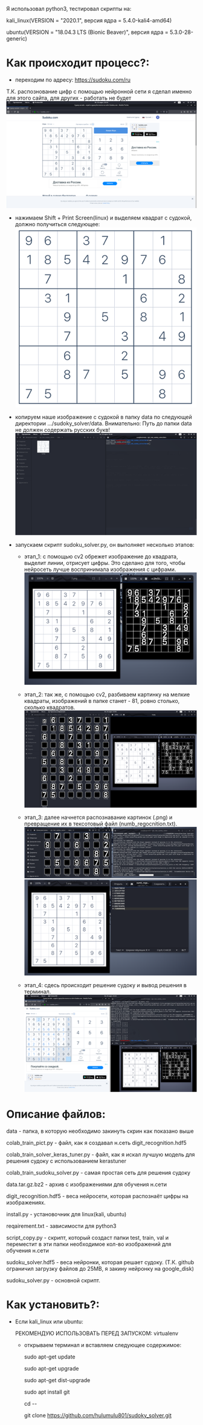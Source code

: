 Я использовал python3, тестировал скрипты на:

kali_linux(VERSION = "2020.1", версия ядра = 5.4.0-kali4-amd64)

ubuntu(VERSION = "18.04.3 LTS (Bionic Beaver)", версия ядра = 5.3.0-28-generic)

# Как происходит процесс?:

- переходим по адресу: https://sudoku.com/ru

Т.К. распознование цифр с помощью нейронной сети я сделал именно для этого сайта, для других - работать не будет
![Image alt](https://github.com/hulumulu801/sudoky_solver/blob/master/picts/1.png)

- нажимаем Shift + Print Screen(linux) и выделяем квадрат с судокой, должно получиться следующее:
![Image alt](https://github.com/hulumulu801/sudoky_solver/blob/master/picts/2.png)

- копируем наше изображение с судокой в папку data по следующей директории .../sudoky_solver/data. Внимательно: Путь до папки data не должен содержать русских букв!
![Image alt](https://github.com/hulumulu801/sudoky_solver/blob/master/picts/3.png)

- запускаем скрипт sudoku_solver.py, он выполняет несколько этапов:

	* этап_1: с помощью cv2 обрежет изображение до квадрата, выделит линии, отрисует цифры. Это сделано для того, чтобы нейросеть лучше воспринимала изображения с цифрами.
![Image alt](https://github.com/hulumulu801/sudoky_solver/blob/master/picts/4.png)

	* этап_2: так же, с помощью cv2, разбиваем картинку на мелкие квадраты, изображений в папке станет - 81, ровно столько, сколько квадратов.
![Image alt](https://github.com/hulumulu801/sudoky_solver/blob/master/picts/5.png)

	* этап_3: далее начнется распознавание картинок (.png) и превращение их в тексотовый файл (numb_regocnition.txt).
![Image alt](https://github.com/hulumulu801/sudoky_solver/blob/master/picts/6.png)
![Image alt](https://github.com/hulumulu801/sudoky_solver/blob/master/picts/7.png)

	* этап_4: сдесь происходит решение судоку и вывод решения в терминал.
![Image alt](https://github.com/hulumulu801/sudoky_solver/blob/master/picts/8.png)

# Описание файлов:
data - папка, в которую необходимо закинуть скрин как показано выше

colab_train_pict.py - файл, как я создавал н.сеть digit_recognition.hdf5

colab_train_solver_keras_tuner.py - файл, как я искал лучшую модель для решения судоку с использованием kerastuner

colab_train_sudoku_solver.py - самая простая сеть для решения судоку

data.tar.gz.bz2 - архив с изображениями для обучения н.сети

digit_recognition.hdf5 - веса нейросети, которая распознаёт цифры на изображениях.

install.py - установочник для linux(kali, ubuntu)

reqairement.txt - зависимости для python3

script_copy.py - скрипт, который создаст папки test, train, val и переместит в эти папки необходимое кол-во изображений для обучения н.сети

sudoku_solver.hdf5 - веса нейронки, которая решает судоку. (Т.К. github ограничил загрузку файлов до 25MB, я закину нейронку на google_disk)

sudoku_solver.py - основной скрипт.

# Как установить?:

- Если kali_linux или ubuntu:

	РЕКОМЕНДУЮ ИСПОЛЬЗОВАТЬ ПЕРЕД ЗАПУСКОМ: virtualenv

	* открываем терминал и вставляем следующее содержимое:

		sudo apt-get update

		sudo apt-get upgrade

		sudo apt-get dist-upgrade

		sudo apt install git

		cd --

		git clone https://github.com/hulumulu801/sudoky_solver.git
